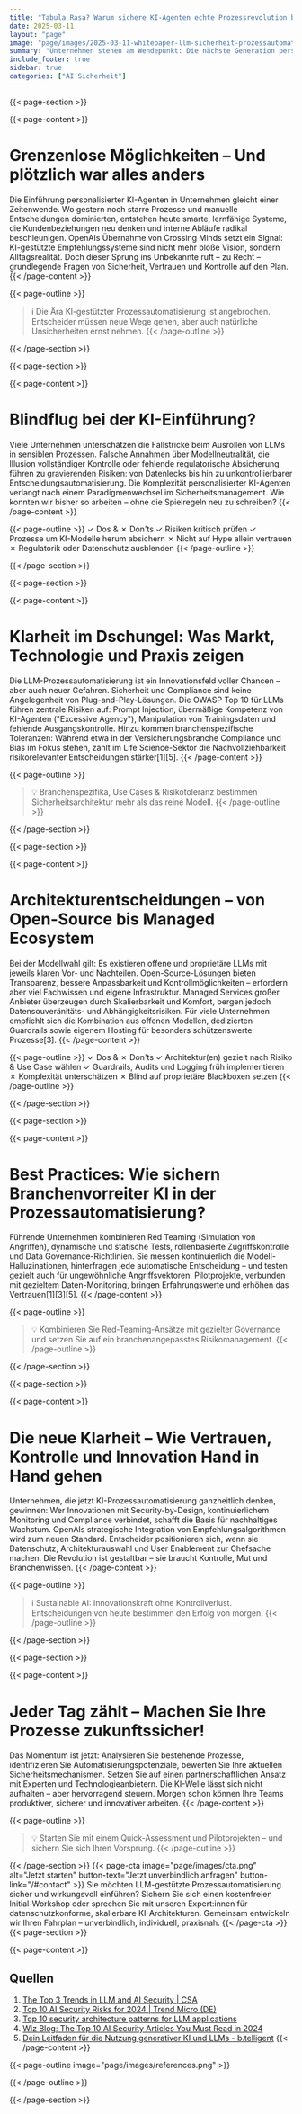 ```yaml
---
title: "Tabula Rasa? Warum sichere KI-Agenten echte Prozessrevolution bedeuten – und wie Sie davon profitieren"
date: 2025-03-11
layout: "page"
image: "page/images/2025-03-11-whitepaper-llm-sicherheit-prozessautomatisierung/hero.jpg"
summary: "Unternehmen stehen am Wendepunkt: Die nächste Generation personalisierter KI-Agenten, verstärkt durch die Übernahme von Crossing Minds durch OpenAI, eröffnet beispiellose Chancen, birgt jedoch erhebliche Sicherheitsherausforderungen. Das Whitepaper liefert umsetzbare Best Practices für die Auswahl, Implementierung und Sicherung von LLM-Technologien in der Prozessautomatisierung und zeigt, wie Entscheider durch eine ganzheitliche Strategie echte Innovation sicher und praxistauglich erschließen."
include_footer: true
sidebar: true
categories: ["AI Sicherheit"]
---
```


{{< page-section >}}

{{< page-content >}}
# Grenzenlose Möglichkeiten – Und plötzlich war alles anders

Die Einführung personalisierter KI-Agenten in Unternehmen gleicht einer Zeitenwende. Wo gestern noch starre Prozesse und manuelle Entscheidungen dominierten, entstehen heute smarte, lernfähige Systeme, die Kundenbeziehungen neu denken und interne Abläufe radikal beschleunigen. OpenAIs Übernahme von Crossing Minds setzt ein Signal: KI-gestützte Empfehlungssysteme sind nicht mehr bloße Vision, sondern Alltagsrealität. Doch dieser Sprung ins Unbekannte ruft – zu Recht – grundlegende Fragen von Sicherheit, Vertrauen und Kontrolle auf den Plan.
{{< /page-content >}}

{{< page-outline >}}
> ℹ️ Die Ära KI-gestützter Prozessautomatisierung ist angebrochen. Entscheider müssen neue Wege gehen, aber auch natürliche Unsicherheiten ernst nehmen.
{{< /page-outline >}}

{{< /page-section >}}

{{< page-section >}}

{{< page-content >}}
# Blindflug bei der KI-Einführung?

Viele Unternehmen unterschätzen die Fallstricke beim Ausrollen von LLMs in sensiblen Prozessen. Falsche Annahmen über Modellneutralität, die Illusion vollständiger Kontrolle oder fehlende regulatorische Absicherung führen zu gravierenden Risiken: von Datenlecks bis hin zu unkontrollierbarer Entscheidungsautomatisierung. Die Komplexität personalisierter KI-Agenten verlangt nach einem Paradigmenwechsel im Sicherheitsmanagement. Wie konnten wir bisher so arbeiten – ohne die Spielregeln neu zu schreiben?
{{< /page-content >}}

{{< page-outline >}}
✓ Dos & ✗ Don'ts
✓ Risiken kritisch prüfen
✓ Prozesse um KI-Modelle herum absichern
✗ Nicht auf Hype allein vertrauen
✗ Regulatorik oder Datenschutz ausblenden
{{< /page-outline >}}

{{< /page-section >}}

{{< page-section >}}

{{< page-content >}}
# Klarheit im Dschungel: Was Markt, Technologie und Praxis zeigen

Die LLM-Prozessautomatisierung ist ein Innovationsfeld voller Chancen – aber auch neuer Gefahren. Sicherheit und Compliance sind keine Angelegenheit von Plug-and-Play-Lösungen. Die OWASP Top 10 für LLMs führen zentrale Risiken auf: Prompt Injection, übermäßige Kompetenz von KI-Agenten ("Excessive Agency"), Manipulation von Trainingsdaten und fehlende Ausgangskontrolle. Hinzu kommen branchenspezifische Toleranzen: Während etwa in der Versicherungsbranche Compliance und Bias im Fokus stehen, zählt im Life Science-Sektor die Nachvollziehbarkeit risikorelevanter Entscheidungen stärker[1][5].
{{< /page-content >}}

{{< page-outline >}}
> 💡 Branchenspezifika, Use Cases & Risikotoleranz bestimmen Sicherheitsarchitektur mehr als das reine Modell.
{{< /page-outline >}}

{{< /page-section >}}

{{< page-section >}}

{{< page-content >}}
# Architekturentscheidungen – von Open-Source bis Managed Ecosystem

Bei der Modellwahl gilt: Es existieren offene und proprietäre LLMs mit jeweils klaren Vor- und Nachteilen. Open-Source-Lösungen bieten Transparenz, bessere Anpassbarkeit und Kontrollmöglichkeiten – erfordern aber viel Fachwissen und eigene Infrastruktur. Managed Services großer Anbieter überzeugen durch Skalierbarkeit und Komfort, bergen jedoch Datensouveränitäts- und Abhängigkeitsrisiken. Für viele Unternehmen empfiehlt sich die Kombination aus offenen Modellen, dedizierten Guardrails sowie eigenem Hosting für besonders schützenswerte Prozesse[3].
{{< /page-content >}}

{{< page-outline >}}
✓ Dos & ✗ Don'ts
✓ Architektur(en) gezielt nach Risiko & Use Case wählen
✓ Guardrails, Audits und Logging früh implementieren
✗ Komplexität unterschätzen
✗ Blind auf proprietäre Blackboxen setzen
{{< /page-outline >}}

{{< /page-section >}}

{{< page-section >}}

{{< page-content >}}
# Best Practices: Wie sichern Branchenvorreiter KI in der Prozessautomatisierung?

Führende Unternehmen kombinieren Red Teaming (Simulation von Angriffen), dynamische und statische Tests, rollenbasierte Zugriffskontrolle und Data Governance-Richtlinien. Sie messen kontinuierlich die Modell-Halluzinationen, hinterfragen jede automatische Entscheidung – und testen gezielt auch für ungewöhnliche Angriffsvektoren. Pilotprojekte, verbunden mit gezieltem Daten-Monitoring, bringen Erfahrungswerte und erhöhen das Vertrauen[1][3][5].
{{< /page-content >}}

{{< page-outline >}}
> 💡 Kombinieren Sie Red-Teaming-Ansätze mit gezielter Governance und setzen Sie auf ein branchenangepasstes Risikomanagement.
{{< /page-outline >}}

{{< /page-section >}}

{{< page-section >}}

{{< page-content >}}
# Die neue Klarheit – Wie Vertrauen, Kontrolle und Innovation Hand in Hand gehen

Unternehmen, die jetzt KI-Prozessautomatisierung ganzheitlich denken, gewinnen: Wer Innovationen mit Security-by-Design, kontinuierlichem Monitoring und Compliance verbindet, schafft die Basis für nachhaltiges Wachstum. OpenAIs strategische Integration von Empfehlungsalgorithmen wird zum neuen Standard. Entscheider positionieren sich, wenn sie Datenschutz, Architekturauswahl und User Enablement zur Chefsache machen. Die Revolution ist gestaltbar – sie braucht Kontrolle, Mut und Branchenwissen.
{{< /page-content >}}

{{< page-outline >}}
> ℹ️ Sustainable AI: Innovationskraft ohne Kontrollverlust. Entscheidungen von heute bestimmen den Erfolg von morgen.
{{< /page-outline >}}

{{< /page-section >}}

{{< page-section >}}

{{< page-content >}}
# Jeder Tag zählt – Machen Sie Ihre Prozesse zukunftssicher!

Das Momentum ist jetzt: Analysieren Sie bestehende Prozesse, identifizieren Sie Automatisierungspotenziale, bewerten Sie Ihre aktuellen Sicherheitsmechanismen. Setzen Sie auf einen partnerschaftlichen Ansatz mit Experten und Technologieanbietern. Die KI-Welle lässt sich nicht aufhalten – aber hervorragend steuern. Morgen schon können Ihre Teams produktiver, sicherer und innovativer arbeiten.
{{< /page-content >}}

{{< page-outline >}}
> 💡 Starten Sie mit einem Quick-Assessment und Pilotprojekten – und sichern Sie sich Ihren Vorsprung.
{{< /page-outline >}}

{{< /page-section >}}
{{< page-cta image="page/images/cta.png" alt="Jetzt starten" button-text="Jetzt unverbindlich anfragen" button-link="/#contact" >}}
Sie möchten LLM-gestützte Prozessautomatisierung sicher und wirkungsvoll einführen? Sichern Sie sich einen kostenfreien Initial-Workshop oder sprechen Sie mit unseren Expert:innen für datenschutzkonforme, skalierbare KI-Architekturen. Gemeinsam entwickeln wir Ihren Fahrplan – unverbindlich, individuell, praxisnah.
{{< /page-cta >}}
{{< page-section >}}

{{< page-content >}}
## Quellen

1. [The Top 3 Trends in LLM and AI Security | CSA](https://cloudsecurityalliance.org/blog/2024/09/16/the-top-3-trends-in-llm-and-ai-security)  
2. [Top 10 AI Security Risks for 2024 | Trend Micro (DE)](http://www.trendmicro.com/de_de/research/24/g/top-ai-security-risks.html)  
3. [Top 10 security architecture patterns for LLM applications](https://www.redhat.com/de/blog/top-10-security-architecture-patterns-llm-applications)  
4. [Wiz Blog: The Top 10 AI Security Articles You Must Read in 2024](https://www.wiz.io/de-de/blog/top-10-ai-security-articles)  
5. [Dein Leitfaden für die Nutzung generativer KI und LLMs - b.telligent](https://www.btelligent.com/blog/dein-leitfaden-fuer-die-nutzung-generativer-ki-und-llms/)
{{< /page-content >}}

{{< page-outline image="page/images/references.png" >}}

{{< /page-outline >}}

{{< /page-section >}}